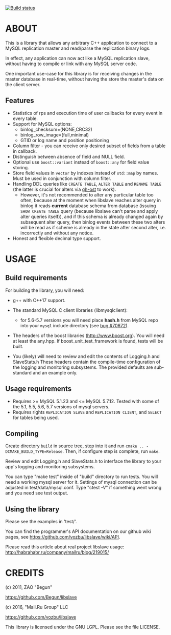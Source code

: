 [![Build status](https://travis-ci.org/vozbu/libslave.svg)](https://travis-ci.org/vozbu/libslave)

ABOUT
===================================================================

This is a library that allows any arbitrary C++ application to connect
to a MySQL replication master and read/parse the replication binary
logs.

In effect, any application can now act like a MySQL replication slave,
without having to compile or link with any MySQL server code.

One important use-case for this library is for receiving changes in
the master database in real-time, without having the store the
master's data on the client server.

Features
-------------------------------------------------------------------
* Statistics of rps and execution time of user callbacks for every
event in every table.
* Support for MySQL options:
  * binlog_checksum=(NONE,CRC32)
  * binlog_row_image=(full,minimal)
  * GTID or log name and position positioning
* Column filter - you can receive only desired subset of fields from
a table in callback.
* Distinguish between absence of field and NULL field.
* Optional use `boost::variant` instead of `boost::any` for field
value storing.
* Store field values in `vector` by indexes instead of `std::map`
by names. Must be used in conjunction with column filter.
* Handling DDL queries like `CREATE TABLE`, `ALTER TABLE` and
`RENAME TABLE` (the latter is crucial for alters via
[gh-ost](https://github.com/github/gh-ost) to work).
    * However, it's not recommended to alter any particular table too often,
because at the moment when libslave reaches alter query in binlog it
reads **current** database schema from database (issuing `SHOW CREATE
TABLE` query (because libslave can't parse and apply alter queries
itself)), and if this schema is already changed again by subsequent alter
query, then binlog events between these two alters will be read as if
scheme is already in the state after second alter, i.e. incorrectly and
without any notice.
* Honest and flexible decimal type support.

USAGE
===================================================================

Build requirements
-------------------------------------------------------------------

For building the library, you will need:

 * g++ with C++17 support.

 * The standard MySQL C client libraries (libmysqlclient):
   * for 5.6-5.7 versions you will need place **hash.h** from MySQL repo
     into your `mysql` include directory (see [bug #70672](https://bugs.mysql.com/bug.php?id=70672)).

 * The headers of the boost libraries (http://www.boost.org).
   You will need at least the any.hpp.
   If boost_unit_test_framework is found, tests will be built.

 * You (likely) will need to review and edit the contents of Logging.h
   and SlaveStats.h
   These headers contain the compile-time configuration of the logging
   and monitoring subsystems.
   The provided defaults are sub-standard and an example only.

Usage requirements
-------------------------------------------------------------------
 * Requires >= MySQL 5.1.23 and <= MySQL 5.7.12. Tested with some of the 5.1, 5.5, 5.6, 5.7
   versions of mysql servers.
 * Requires rights `REPLICATION SLAVE` and `REPLICATION CLIENT`, and `SELECT` for tables being used.

Compiling
-------------------------------------------------------------------

Create directory `build` in source tree, step into it and run
`cmake .. -DCMAKE_BUILD_TYPE=Release`.
Then, if configure step is complete, run `make`.

Review and edit Logging.h and SlaveStats.h to interface the library to
your app's logging and monitoring subsystems.

You can type "make test" inside of "build" directory to run tests. You
will need a working mysql server for it. Settings of mysql connection
can be adjusted in test/data/mysql.conf. Type "ctest -V" if something
went wrong and you need see test output.

Using the library
-------------------------------------------------------------------

Please see the examples in 'test/'.

You can find the programmer's API documentation on our github wiki
pages, see https://github.com/vozbu/libslave/wiki/API.

Please read this article about real project libslave usage: http://habrahabr.ru/company/mailru/blog/219015/


CREDITS
===================================================================

(c) 2011, ZAO "Begun"

https://github.com/Begun/libslave

(c) 2016, "Mail.Ru Group" LLC

https://github.com/vozbu/libslave

This library is licensed under the GNU LGPL. Please see the file LICENSE.
